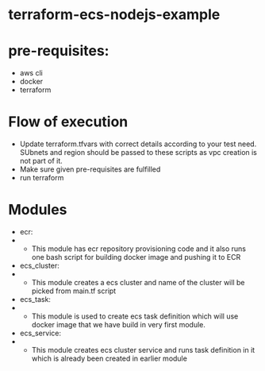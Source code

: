 # terraform-ecs-nodejs-example

# pre-requisites:
- aws cli 
- docker
- terraform

# Flow of execution
- Update terraform.tfvars with correct details according to your test need. SUbnets and region should be passed to these scripts as vpc creation is not part of it.
- Make sure given pre-requisites are fulfilled
- run terraform

# Modules 
-  ecr:
- - This module has ecr repository provisioning code and it also runs one bash script for building docker image and pushing it to ECR
- ecs_cluster:
- - This module creates a ecs cluster and name of the cluster will be picked from main.tf script
- ecs_task:
- - This module is used to create ecs task definition which will use docker image that we have build in very first module.
- ecs_service:
- - This module creates ecs cluster service and runs task definition in it which is already been created in earlier module



